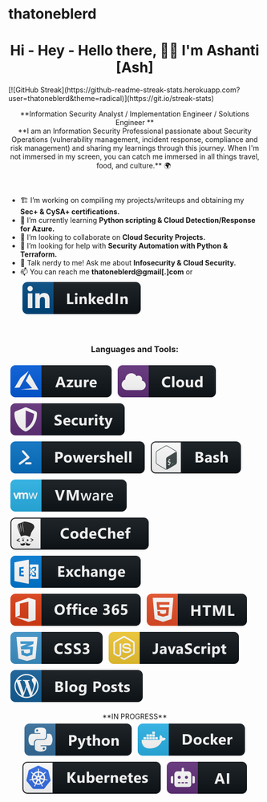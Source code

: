 # thatoneblerd

<h1 align="center">Hi - Hey - Hello there, 👋🏽 I'm Ashanti [Ash] </h1>
[![GitHub Streak](https://github-readme-streak-stats.herokuapp.com?user=thatoneblerd&theme=radical)](https://git.io/streak-stats)

<p align="center">
**Information Security Analyst / Implementation Engineer / Solutions Engineer **
<br/>
**I am an Information Security Professional passionate about Security Operations (vulnerability management, incident response, compliance and risk management) and sharing my learnings through this journey. When I'm not immersed in my screen, you can catch me immersed in all things travel, food, and culture.** 🌍 
</p>
<br/>

- 🏗️ I’m working on compiling my projects/writeups and obtaining my **Sec+ & CySA+ certifications.**
- 🧠 I’m currently learning **Python scripting  & Cloud Detection/Response for Azure.**
- 👥 I’m looking to collaborate on **Cloud Security Projects.**
- 🤔 I’m looking for help with **Security Automation with Python & Terraform.**
- 💬 Talk nerdy to me! Ask me about **Infosecurity & Cloud Security.** 
- 📫 You can reach me **thatoneblerd@gmail[.]com** or <a href="https://linkedin.com/in/ashantidstafford">
    <img src="svg/social/linkedin.svg" alt="linkedin" style="vertical-align:top; margin:6px 4px"></a>  


<br/>

<h3 align="center">Languages and Tools:</h3>
<p align="left">
<a href="#">
    <img src="svg/dev/services/azure.svg" alt="azure" style="vertical-align:top; margin:6px 4px"></a> 
<a href="#">
    <img src="svg/dev/misc/cloud.svg" alt="cloud" style="vertical-align:top; margin:6px 4px"></a>  
<a href="#">
    <img src="svg/dev/misc/security.svg" alt="security" style="vertical-align:top; margin:6px 4px"></a>  
<a href="#">
    <img src="svg/dev/tools/powershell.svg" alt="powershell" style="vertical-align:top; margin:6px 4px"></a>  
<a href="#">
    <img src="svg/dev/tools/bash.svg" alt="bash" style="vertical-align:top; margin:6px 4px"></a>    
<a href="#">
    <img src="svg/dev/tools/vmware.svg" alt="vmware" style="vertical-align:top; margin:6px 4px"></a> 
<a href="#">   
    <img src="svg/dev/services/codechef.svg" alt="codechef" style="vertical-align:top; margin:6px 4px"></a> 
<a href="#">
    <img src="svg/dev/services/exchange.svg" alt="exchange" style="vertical-align:top; margin:6px 4px"></a> 
<a href="#">
    <img src="svg/dev/services/office_365.svg" alt="office 365" style="vertical-align:top; margin:6px 4px"></a>   
<a href="#">
    <img src="svg/dev/languages/html.svg" alt="html" style="vertical-align:top; margin:6px 4px"></a>  
<a href="#">
    <img src="svg/dev/languages/css3.svg" alt="css3" style="vertical-align:top; margin:6px 4px"></a>  
<a href="#">
    <img src="svg/dev/languages/js.svg" alt="js" style="vertical-align:top; margin:6px 4px"></a> 
<a href="#">
    <img src="svg/blogs/wordpress.svg" alt="wordpress" style="vertical-align:top; margin:6px 4px"></a>
</p>

<p align="center">
**IN PROGRESS**
<br/>
<a href="#">
    <img src="svg/dev/languages/python.svg" alt="python" style="vertical-align:top; margin:6px 4px"></a>  
<a href="#">
    <img src="svg/dev/tools/docker.svg" alt="docker" style="vertical-align:top; margin:6px 4px"></a> 
<a href="#">
    <img src="svg/dev/services/kubernetes.svg" alt="kubernetes" style="vertical-align:top; margin:6px 4px"></a> 
<a href="#">
    <img src="svg/dev/misc/ai.svg" alt="ai" style="vertical-align:top; margin:6px 4px"></a>  
</p> 
